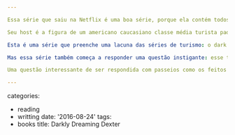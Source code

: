 ```yaml
---

Essa série que saiu na Netflix é uma boa série, porque ela contém todos os elementos que faltam hoje ao jornalismo pensante. Há obviamente um formato senso forçado, mas quando algo é bem feito, isso passa como diversão.

Seu host é a figura de um americano caucasiano classe média turista padrão, cheio de receios e medo. A melhor parte de sua atuação são as perguntas medrosas com a reação silenciosa. A edição mantém um timing dinâmico, mas que sabe aproveitar esses momentos e ao mesmo tempo suas narrações, que sempre vão revelando o lugar inóspito que está sendo visitado com muita calma, sendo degustado a cada palavra.

Esta é uma série que preenche uma lacuna das séries de turismo: o dark tourism, feito por pessoas com um tédio acima do normal (geralmente a classe média sofre mais aventureira dos países de primeiro mundo). Afinal, quem se divertiria em um passeio em que você é tratado como um imigrante mexicano tentando atravessar a fronteira e não ser morto por bandidos e traficantes pelo caminho, ou sair do conforto do lar para sentir a tensão de um local com níveis de radiação muito acima do seguro?

Mas essa série também começa a responder uma questão instigante: esse turismo está se tornando popular porque algumas pessoas em algumas partes do mundo estão perdendo a noção de realidade, presas em seu confortável e previsível mundo?

Uma questão interessante de ser respondida com passeios como os feitos pelo host, David Farrier. E apresentados por ele.

---
```

categories:
- reading
- writting
date: '2016-08-24'
tags:
- books
title: Darkly Dreaming Dexter
